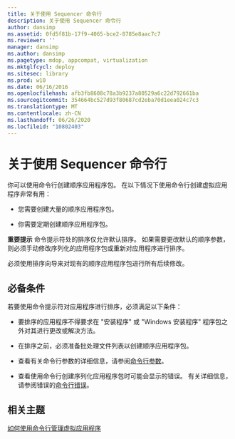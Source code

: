 ```yaml
---
title: 关于使用 Sequencer 命令行
description: 关于使用 Sequencer 命令行
author: dansimp
ms.assetid: 0fd5f81b-17f9-4065-bce2-8785e8aac7c7
ms.reviewer: ''
manager: dansimp
ms.author: dansimp
ms.pagetype: mdop, appcompat, virtualization
ms.mktglfcycl: deploy
ms.sitesec: library
ms.prod: w10
ms.date: 06/16/2016
ms.openlocfilehash: afb3fb8608c78a3b9237a80529a6c22d792661ba
ms.sourcegitcommit: 354664bc527d93f80687cd2eba70d1eea024c7c3
ms.translationtype: MT
ms.contentlocale: zh-CN
ms.lasthandoff: 06/26/2020
ms.locfileid: "10802403"
---
```

# 关于使用 Sequencer 命令行


你可以使用命令行创建顺序应用程序包。 在以下情况下使用命令行创建虚拟应用程序非常有用：

-   您需要创建大量的顺序应用程序包。

-   你需要定期创建顺序应用程序包。

**重要提示** 命令提示符处的排序仅允许默认排序。 如果需要更改默认的顺序参数，则必须手动修改序列化的应用程序包或重新对应用程序进行排序。

 

必须使用排序向导来对现有的顺序应用程序包进行所有后续修改。

## 必备条件


若要使用命令提示符对应用程序进行排序，必须满足以下条件：

-   要排序的应用程序不得要求在 "安装程序" 或 "Windows 安装程序" 程序包之外对其进行更改或解决方法。

-   在排序之前，必须准备批处理文件列表以创建顺序应用程序包。

-   查看有关命令行参数的详细信息，请参阅[命令行参数](command-line-parameters.md)。

-   查看使用命令行创建序列化应用程序包时可能会显示的错误。 有关详细信息，请参阅错误的[命令行错误](command-line-errors.md)。

## 相关主题


[如何使用命令行管理虚拟应用程序](how-to-manage-virtual-applications-using-the-command-line.md)

 

 





